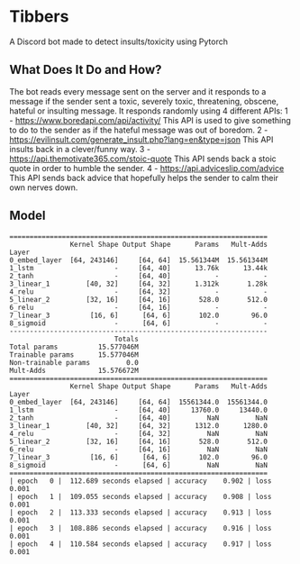 # Tibbers
A Discord bot made to detect insults/toxicity using Pytorch

## What Does It Do and How?
The bot reads every message sent on the server and it responds to a message if the sender sent a toxic, severely toxic, threatening, obscene, hateful or insulting message. It responds randomly using 4 different APIs:
1 - https://www.boredapi.com/api/activity/
    This API is used to give something to do to the sender as if the hateful message was out of boredom.
2 - https://evilinsult.com/generate_insult.php?lang=en&type=json
    This API insults back in a clever/funny way.
3 - https://api.themotivate365.com/stoic-quote
    This API sends back a stoic quote in order to humble the sender.
4 - https://api.adviceslip.com/advice
    This API sends back advice that hopefully helps the sender to calm their own nerves down.


## Model
```
================================================================
               Kernel Shape Output Shape      Params   Mult-Adds
Layer                                                           
0_embed_layer  [64, 243146]     [64, 64]  15.561344M  15.561344M
1_lstm                    -     [64, 40]      13.76k      13.44k
2_tanh                    -     [64, 40]           -           -
3_linear_1         [40, 32]     [64, 32]      1.312k       1.28k
4_relu                    -     [64, 32]           -           -
5_linear_2         [32, 16]     [64, 16]       528.0       512.0
6_relu                    -     [64, 16]           -           -
7_linear_3          [16, 6]      [64, 6]       102.0        96.0
8_sigmoid                 -      [64, 6]           -           -
----------------------------------------------------------------
                          Totals
Total params          15.577046M
Trainable params      15.577046M
Non-trainable params         0.0
Mult-Adds             15.576672M
================================================================
               Kernel Shape Output Shape      Params   Mult-Adds
Layer                                                           
0_embed_layer  [64, 243146]     [64, 64]  15561344.0  15561344.0
1_lstm                    -     [64, 40]     13760.0     13440.0
2_tanh                    -     [64, 40]         NaN         NaN
3_linear_1         [40, 32]     [64, 32]      1312.0      1280.0
4_relu                    -     [64, 32]         NaN         NaN
5_linear_2         [32, 16]     [64, 16]       528.0       512.0
6_relu                    -     [64, 16]         NaN         NaN
7_linear_3          [16, 6]      [64, 6]       102.0        96.0
8_sigmoid                 -      [64, 6]         NaN         NaN
================================================================
| epoch   0 |  112.689 seconds elapsed | accuracy    0.902 | loss    0.001
| epoch   1 |  109.055 seconds elapsed | accuracy    0.908 | loss    0.001
| epoch   2 |  113.333 seconds elapsed | accuracy    0.913 | loss    0.001
| epoch   3 |  108.886 seconds elapsed | accuracy    0.916 | loss    0.001
| epoch   4 |  110.584 seconds elapsed | accuracy    0.917 | loss    0.001
```
